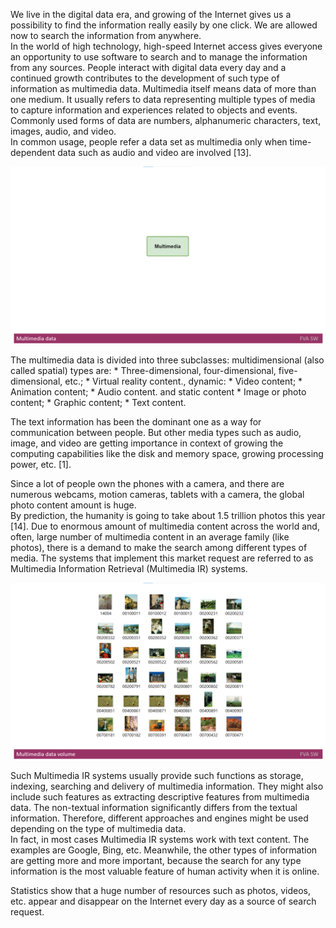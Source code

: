 We live in the digital data era, and growing of the Internet gives us a possibility to find the information really easily by one click. We are allowed now to search the information from anywhere.
</br>
In the world of high technology, high-speed Internet access gives everyone an opportunity to use software to search and to manage the information from any sources. 
People interact with digital data every day and a continued growth contributes to the development of such type of information as multimedia data. Multimedia itself means data of more than one medium. 
It usually refers to data representing multiple types of media to capture information and experiences related to objects and events. Commonly used forms of data are numbers, alphanumeric characters, text, images, audio, and video. 
</br>
In common usage, people refer a data set as multimedia only when time-dependent data such as audio and video are involved [13].
<p align="center">
  <a href="FVAMDImages/Multimediadata.gif" target="blank"><img src="FVAMDImages/Multimediadata.gif" alt="Multimediadata.gif" /></a>
</p>
The multimedia data is divided into three subclasses: 
multidimensional (also called spatial) types are:
* Three-dimensional, four-dimensional, five-dimensional, etc.;
* Virtual reality content.,
dynamic:
* Video content;
* Animation content;
* Audio content.
and static content 
* Image or photo content;
* Graphic content;
* Text content.
 
The text information has been the dominant one as a way for communication between people. But other media types such as audio, image, and video are getting importance in context of growing the computing capabilities like the disk and memory space, growing processing power, etc. [1]. 

Since a lot of people own the phones with a camera, and there are numerous webcams, motion cameras, tablets with a camera, the global photo content amount is huge. 
</br>
By prediction, the humanity is going to take about 1.5 trillion photos this year [14]. 
Due to enormous amount of multimedia content across the world and, often, large number of multimedia content in an average family (like photos), there is a demand to make the search among different types of media. 
The systems that implement this market request are referred to as Multimedia Information Retrieval (Multimedia IR) systems. 
<p align="center">
  <a href="FVAMDImages/Multimediadatavolume.png" target="blank"><img src="FVAMDImages/Multimediadatavolume.png" alt="Multimediadatavolume.png" /></a>
</p>
Such Multimedia IR systems usually provide such functions as storage, indexing, searching and delivery of multimedia information. 
They might also include such features as extracting descriptive features from multimedia data. 
The non-textual information significantly differs from the textual information. 
Therefore, different approaches and engines might be used depending on the type of multimedia data. 
</br>
In fact, in most cases Multimedia IR systems work with text content. The examples are Google, Bing, etc. 
Meanwhile, the other types of information are getting more and more important, because the search for any type information is the most valuable feature of human activity when it is online. 

Statistics show that a huge number of resources such as photos, videos, etc. appear and disappear on the Internet every day as a source of search request.
